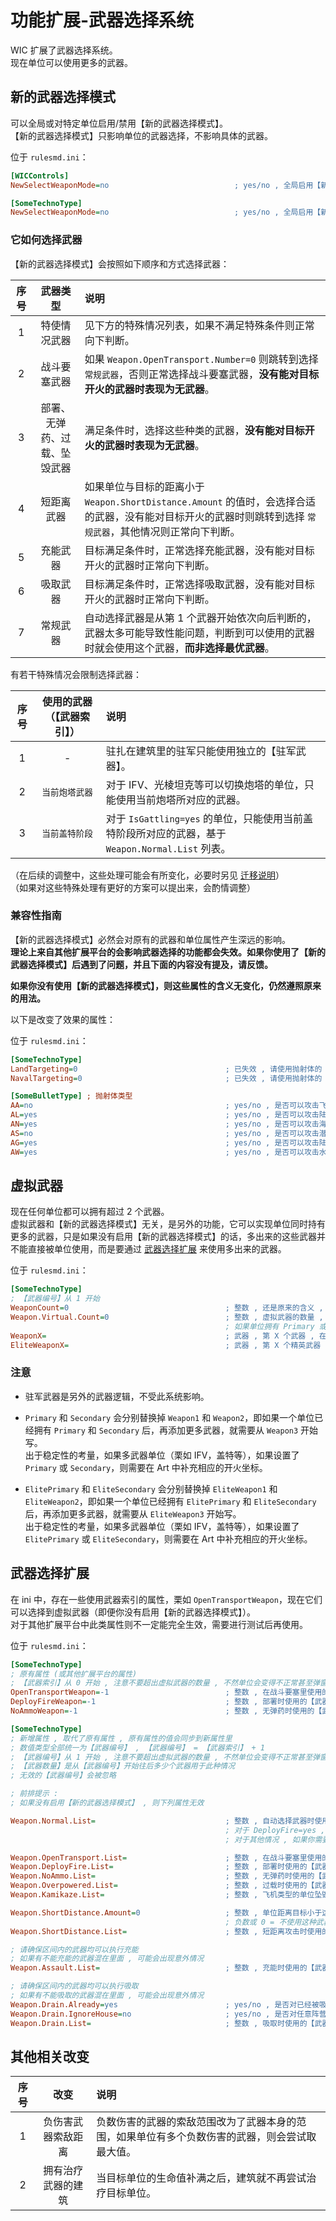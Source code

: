 # 功能扩展-武器选择系统

WIC 扩展了武器选择系统。  
现在单位可以使用更多的武器。



## 新的武器选择模式

可以全局或对特定单位启用/禁用【新的武器选择模式】。  
【新的武器选择模式】只影响单位的武器选择，不影响具体的武器。

位于 `rulesmd.ini`：

```ini
[WICControls]
NewSelectWeaponMode=no                            ; yes/no , 全局启用【新的武器选择模式】 , 默认值是 no
```

```ini
[SomeTechnoType]
NewSelectWeaponMode=no                            ; yes/no , 全局启用【新的武器选择模式】 , 默认值是 [WICControls] -> NewSelectWeaponMode 的值
```

### 它如何选择武器

【新的武器选择模式】会按照如下顺序和方式选择武器：

|序号|武器类型|说明|
|:-:|:-:|:-|
|1|特使情况武器|见下方的特殊情况列表，如果不满足特殊条件则正常向下判断。|
|2|战斗要塞武器|如果 `Weapon.OpenTransport.Number=0` 则跳转到选择 `常规武器`，否则正常选择战斗要塞武器，**没有能对目标开火的武器时表现为无武器**。|
|3|部署、无弹药、过载、坠毁武器|满足条件时，选择这些种类的武器，**没有能对目标开火的武器时表现为无武器**。|
|4|短距离武器|如果单位与目标的距离小于 `Weapon.ShortDistance.Amount` 的值时，会选择合适的武器，没有能对目标开火的武器时则跳转到选择 `常规武器`，其他情况则正常向下判断。|
|5|充能武器|目标满足条件时，正常选择充能武器，没有能对目标开火的武器时正常向下判断。|
|6|吸取武器|目标满足条件时，正常选择吸取武器，没有能对目标开火的武器时正常向下判断。|
|7|常规武器|自动选择武器是从第 1 个武器开始依次向后判断的，武器太多可能导致性能问题，判断到可以使用的武器时就会使用这个武器，**而非选择最优武器**。|

有若干特殊情况会限制选择武器：

|序号|使用的武器（【武器索引】）|说明|
|:-:|:-:|:-|
|1|-|驻扎在建筑里的驻军只能使用独立的【驻军武器】。|
|2|`当前炮塔武器`|对于 IFV、光棱坦克等可以切换炮塔的单位，只能使用当前炮塔所对应的武器。|
|3|`当前盖特阶段`|对于 `IsGattling=yes` 的单位，只能使用当前盖特阶段所对应的武器，基于 `Weapon.Normal.List` 列表。|

（在后续的调整中，这些处理可能会有所变化，必要时另见 [迁移说明](/迁移说明.md#迁移说明)）  
（如果对这些特殊处理有更好的方案可以提出来，会酌情调整）

### 兼容性指南

【新的武器选择模式】必然会对原有的武器和单位属性产生深远的影响。  
**理论上来自其他扩展平台的会影响武器选择的功能都会失效。如果你使用了【新的武器选择模式】后遇到了问题，并且下面的内容没有提及，请反馈。**

**如果你没有使用【新的武器选择模式】，则这些属性的含义无变化，仍然遵照原来的用法。**

以下是改变了效果的属性：

位于 `rulesmd.ini`：

```ini
[SomeTechnoType]
LandTargeting=0                                 ; 已失效 , 请使用抛射体的 AG 属性 , 默认值是 0
NavalTargeting=0                                ; 已失效 , 请使用抛射体的 AN 和 AS 属性 , 默认值是 0
```

```ini
[SomeBulletType] ; 抛射体类型
AA=no                                           ; yes/no , 是否可以攻击飞机单位 , 默认值是 no
AL=yes                                          ; yes/no , 是否可以攻击陆地单位 , 默认值是 yes
AN=yes                                          ; yes/no , 是否可以攻击海面单位 , 默认值是 yes
AS=no                                           ; yes/no , 是否可以攻击潜艇单位 , 默认值是 no
AG=yes                                          ; yes/no , 是否可以攻击陆地地板 , 默认值是 yes
AW=yes                                          ; yes/no , 是否可以攻击水面地板 , 默认值是 yes
```



## 虚拟武器

现在任何单位都可以拥有超过 2 个武器。  
虚拟武器和【新的武器选择模式】无关，是另外的功能，它可以实现单位同时持有更多的武器，只是如果没有启用【新的武器选择模式】的话，多出来的这些武器并不能直接被单位使用，而是要通过 [武器选择扩展](/功能扩展-武器选择系统.md#武器选择扩展) 来使用多出来的武器。

位于 `rulesmd.ini`：

```ini
[SomeTechnoType]
; 【武器编号】从 1 开始
WeaponCount=0                                   ; 整数 , 还是原来的含义 , 数值过大可能导致载入不必要的数据甚至弹窗 , 此时请使用 Weapon.Virtual.Count , 默认值是 0
Weapon.Virtual.Count=0                          ; 整数 , 虚拟武器的数量 , 默认值是 [SomeTechnoType] -> WeaponCount 的值
                                                ; 如果单位拥有 Primary 或 Secondary 时会自动更新 Weapon.Virtual.Count 的值
WeaponX=                                        ; 武器 , 第 X 个武器 , 在 Art 中正常写开火位置 , 默认值是 空
EliteWeaponX=                                   ; 武器 , 第 X 个精英武器 , 在 Art 中正常写开火位置 , 默认值是 空
```

### 注意

* 驻军武器是另外的武器逻辑，不受此系统影响。

* `Primary` 和 `Secondary` 会分别替换掉 `Weapon1` 和 `Weapon2`，即如果一个单位已经拥有 `Primary` 和 `Secondary` 后，再添加更多武器，就需要从 `Weapon3` 开始写。  
出于稳定性的考量，如果多武器单位（栗如 IFV，盖特等），如果设置了 `Primary` 或 `Secondary`，则需要在 Art 中补充相应的开火坐标。

* `ElitePrimary` 和 `EliteSecondary` 会分别替换掉 `EliteWeapon1` 和 `EliteWeapon2`，即如果一个单位已经拥有 `ElitePrimary` 和 `EliteSecondary` 后，再添加更多武器，就需要从 `EliteWeapon3` 开始写。  
出于稳定性的考量，如果多武器单位（栗如 IFV，盖特等），如果设置了 `ElitePrimary` 或 `EliteSecondary`，则需要在 Art 中补充相应的开火坐标。



## 武器选择扩展

在 ini 中，存在一些使用武器索引的属性，栗如 `OpenTransportWeapon`，现在它们可以选择到虚拟武器（即便你没有启用【新的武器选择模式】）。  
对于其他扩展平台中此类属性则不一定能完全生效，需要进行测试后再使用。

位于 `rulesmd.ini`：

```ini
[SomeTechnoType]
; 原有属性 (或其他扩展平台的属性)
; 【武器索引】从 0 开始 , 注意不要超出虚拟武器的数量 , 不然单位会变得不正常甚至弹窗
OpenTransportWeapon=-1                          ; 整数 , 在战斗要塞里使用的【武器索引】 , -1 = 使用默认的战斗要塞武器 (根据目标选择常规武器) , 默认值是 -1
DeployFireWeapon=-1                             ; 整数 , 部署时使用的【武器索引】 , -1 = 使用默认的部署武器 (副武器) , 默认值是 -1
NoAmmoWeapon=-1                                 ; 整数 , 无弹药时使用的【武器索引】 , -1 = 不使用这个武器 , 默认值是 -1
```

```ini
[SomeTechnoType]
; 新增属性 , 取代了原有属性 , 原有属性的值会同步到新属性里
; 数值类型全部统一为【武器编号】 , 【武器编号】 = 【武器索引】 + 1
; 【武器编号】从 1 开始 , 注意不要超出虚拟武器的数量 , 不然单位会变得不正常甚至弹窗
; 【武器数量】是从【武器编号】开始往后多少个武器用于此种情况
; 无效的【武器编号】会被忽略

; 前排提示 :
; 如果没有启用【新的武器选择模式】 , 则下列属性无效

Weapon.Normal.List=                             ; 整数 , 自动选择武器时使用的【武器编号】列表 , 空 = 使用主副武器 , 默认值是 空
                                                ; 对于 DeployFire=yes , Overpowerable=yes 的单位 , 空 = 使用主武器
                                                ; 对于其他情况 , 如果你需要自动修改这个默认值 , 请反馈

Weapon.OpenTransport.List=                      ; 整数 , 在战斗要塞里使用的【武器编号】列表 , 空 = 使用默认的战斗要塞武器 (根据目标选择常规武器) , 默认值是 空
Weapon.DeployFire.List=                         ; 整数 , 部署时使用的【武器编号】列表 , 空 = 使用默认的部署武器 (副武器) , 默认值是 空
Weapon.NoAmmo.List=                             ; 整数 , 无弹药时使用的【武器编号】列表 , 空 = 不使用这种武器 , 默认值是 空
Weapon.Overpowered.List=                        ; 整数 , 过载时使用的【武器编号】列表 , 空 = 使用默认的过载武器 (副武器) , 默认值是 空
Weapon.Kamikaze.List=                           ; 整数 , 飞机类型的单位坠毁时使用的【武器编号】列表 , 空 = 使用默认的坠毁武器 (副武器) , 默认值是 空

Weapon.ShortDistance.Amount=0                   ; 整数 , 单位距离目标小于这个数值时使用的短距离武器 , 默认值是 0 , 单位 : 格点
                                                ; 负数或 0 = 不使用这种武器 , 距离不可能是负数 , 只有完全重叠才是 0 , 0 距离已被排除了
Weapon.ShortDistance.List=                      ; 整数 , 短距离攻击时使用的【武器编号】列表 , 空 = 不使用这种武器 , 默认值是 空

; 请确保区间内的武器均可以执行充能
; 如果有不能充能的武器混在里面 , 可能会出现意外情况
Weapon.Assault.List=                            ; 整数 , 充能时使用的【武器编号】列表 , 空 = 使用默认的充能武器 (副武器) , 默认值是 空

; 请确保区间内的武器均可以执行吸取
; 如果有不能吸取的武器混在里面 , 可能会出现意外情况
Weapon.Drain.Already=yes                        ; yes/no , 是否对已经被吸取的单位使用吸取武器 , 默认值是 yes
Weapon.Drain.IgnoreHouse=no                     ; yes/no , 是否对任意阵营的单位使用吸取武器 , 默认值是 no
Weapon.Drain.List=                              ; 整数 , 吸取时使用的【武器编号】列表 , 空 = 使用默认的吸取武器 (副武器) , 默认值是 空
```



## 其他相关改变

|序号|改变|说明|
|:-:|:-:|:-|
|1|负伤害武器索敌距离|负数伤害的武器的索敌范围改为了武器本身的范围，如果单位有多个负数伤害的武器，则会尝试取最大值。|
|2|拥有治疗武器的建筑|当目标单位的生命值补满之后，建筑就不再尝试治疗目标单位。|